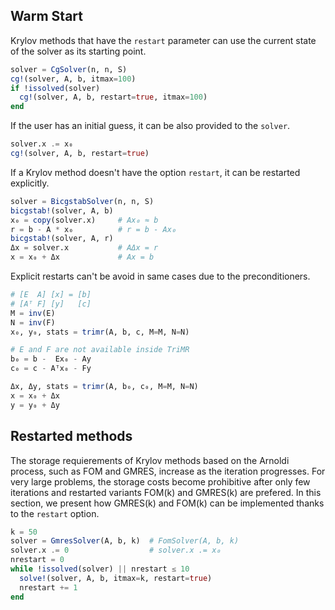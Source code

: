 ## Warm Start

Krylov methods that have the `restart` parameter can use the current state of the solver as its starting point.

```julia
solver = CgSolver(n, n, S)
cg!(solver, A, b, itmax=100)
if !issolved(solver)
  cg!(solver, A, b, restart=true, itmax=100)
end
```

If the user has an initial guess, it can be also provided to the `solver`.

```julia
solver.x .= x₀
cg!(solver, A, b, restart=true)
```

If a Krylov method doesn't have the option `restart`, it can be restarted explicitly.

```julia
solver = BicgstabSolver(n, n, S)
bicgstab!(solver, A, b)
x₀ = copy(solver.x)     # Ax₀ ≈ b
r = b - A * x₀          # r = b - Ax₀
bicgstab!(solver, A, r)
Δx = solver.x           # AΔx = r
x = x₀ + Δx             # Ax = b
```

Explicit restarts can't be avoid in same cases due to the preconditioners.

```julia
# [E  A] [x] = [b]
# [Aᵀ F] [y]   [c]
M = inv(E)
N = inv(F)
x₀, y₀, stats = trimr(A, b, c, M=M, N=N)

# E and F are not available inside TriMR
b₀ = b -  Ex₀ - Ay
c₀ = c - Aᵀx₀ - Fy

Δx, Δy, stats = trimr(A, b₀, c₀, M=M, N=N)
x = x₀ + Δx
y = y₀ + Δy
```

## Restarted methods

The storage requierements of Krylov methods based on the Arnoldi process, such as FOM and GMRES, increase as the iteration progresses.
For very large problems, the storage costs become prohibitive after only few iterations and restarted variants FOM(k) and GMRES(k) are prefered.
In this section, we present how GMRES(k) and FOM(k) can be implemented thanks to the `restart` option.

```julia
k = 50
solver = GmresSolver(A, b, k)  # FomSolver(A, b, k)
solver.x .= 0                  # solver.x .= x₀ 
nrestart = 0
while !issolved(solver) || nrestart ≤ 10
  solve!(solver, A, b, itmax=k, restart=true)
  nrestart += 1
end
```
